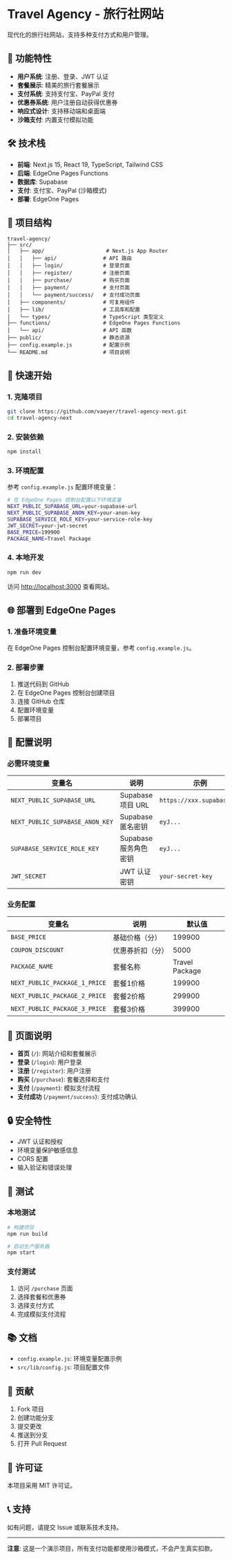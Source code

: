 # Travel Agency - 旅行社网站

现代化的旅行社网站，支持多种支付方式和用户管理。

## 🚀 功能特性

- **用户系统**: 注册、登录、JWT 认证
- **套餐展示**: 精美的旅行套餐展示
- **支付系统**: 支持支付宝、PayPal 支付
- **优惠券系统**: 用户注册自动获得优惠券
- **响应式设计**: 支持移动端和桌面端
- **沙箱支付**: 内置支付模拟功能

## 🛠️ 技术栈

- **前端**: Next.js 15, React 19, TypeScript, Tailwind CSS
- **后端**: EdgeOne Pages Functions
- **数据库**: Supabase
- **支付**: 支付宝、PayPal (沙箱模式)
- **部署**: EdgeOne Pages

## 📁 项目结构

```
travel-agency/
├── src/
│   ├── app/                    # Next.js App Router
│   │   ├── api/               # API 路由
│   │   ├── login/             # 登录页面
│   │   ├── register/          # 注册页面
│   │   ├── purchase/          # 购买页面
│   │   ├── payment/           # 支付页面
│   │   └── payment/success/   # 支付成功页面
│   ├── components/            # 可复用组件
│   ├── lib/                   # 工具库和配置
│   └── types/                 # TypeScript 类型定义
├── functions/                 # EdgeOne Pages Functions
│   └── api/                   # API 函数
├── public/                    # 静态资源
├── config.example.js          # 配置示例
└── README.md                  # 项目说明
```

## 🚀 快速开始

### 1. 克隆项目

```bash
git clone https://github.com/vaeyer/travel-agency-next.git
cd travel-agency-next
```

### 2. 安装依赖

```bash
npm install
```

### 3. 环境配置

参考 `config.example.js` 配置环境变量：

```bash
# 在 EdgeOne Pages 控制台配置以下环境变量
NEXT_PUBLIC_SUPABASE_URL=your-supabase-url
NEXT_PUBLIC_SUPABASE_ANON_KEY=your-anon-key
SUPABASE_SERVICE_ROLE_KEY=your-service-role-key
JWT_SECRET=your-jwt-secret
BASE_PRICE=199900
PACKAGE_NAME=Travel Package
```

### 4. 本地开发

```bash
npm run dev
```

访问 [http://localhost:3000](http://localhost:3000) 查看网站。

## 🌐 部署到 EdgeOne Pages

### 1. 准备环境变量

在 EdgeOne Pages 控制台配置环境变量，参考 `config.example.js`。

### 2. 部署步骤

1. 推送代码到 GitHub
2. 在 EdgeOne Pages 控制台创建项目
3. 连接 GitHub 仓库
4. 配置环境变量
5. 部署项目

## 🔧 配置说明

### 必需环境变量

| 变量名 | 说明 | 示例 |
|--------|------|------|
| `NEXT_PUBLIC_SUPABASE_URL` | Supabase 项目 URL | `https://xxx.supabase.co` |
| `NEXT_PUBLIC_SUPABASE_ANON_KEY` | Supabase 匿名密钥 | `eyJ...` |
| `SUPABASE_SERVICE_ROLE_KEY` | Supabase 服务角色密钥 | `eyJ...` |
| `JWT_SECRET` | JWT 认证密钥 | `your-secret-key` |

### 业务配置

| 变量名 | 说明 | 默认值 |
|--------|------|--------|
| `BASE_PRICE` | 基础价格（分） | 199900 |
| `COUPON_DISCOUNT` | 优惠券折扣（分） | 5000 |
| `PACKAGE_NAME` | 套餐名称 | Travel Package |
| `NEXT_PUBLIC_PACKAGE_1_PRICE` | 套餐1价格 | 199900 |
| `NEXT_PUBLIC_PACKAGE_2_PRICE` | 套餐2价格 | 299900 |
| `NEXT_PUBLIC_PACKAGE_3_PRICE` | 套餐3价格 | 399900 |

## 📱 页面说明

- **首页** (`/`): 网站介绍和套餐展示
- **登录** (`/login`): 用户登录
- **注册** (`/register`): 用户注册
- **购买** (`/purchase`): 套餐选择和支付
- **支付** (`/payment`): 模拟支付流程
- **支付成功** (`/payment/success`): 支付成功确认

## 🔒 安全特性

- JWT 认证和授权
- 环境变量保护敏感信息
- CORS 配置
- 输入验证和错误处理

## 🧪 测试

### 本地测试

```bash
# 构建项目
npm run build

# 启动生产服务器
npm start
```

### 支付测试

1. 访问 `/purchase` 页面
2. 选择套餐和优惠券
3. 选择支付方式
4. 完成模拟支付流程

## 📚 文档

- `config.example.js`: 环境变量配置示例
- `src/lib/config.js`: 项目配置文件

## 🤝 贡献

1. Fork 项目
2. 创建功能分支
3. 提交更改
4. 推送到分支
5. 打开 Pull Request

## 📄 许可证

本项目采用 MIT 许可证。

## 📞 支持

如有问题，请提交 Issue 或联系技术支持。

---

**注意**: 这是一个演示项目，所有支付功能都使用沙箱模式，不会产生真实扣款。
